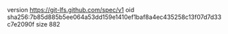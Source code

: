 version https://git-lfs.github.com/spec/v1
oid sha256:7b85d885b5ee064a53dd159e1410ef1baf8a4ec435258c13f07d7d33c7e2090f
size 882
